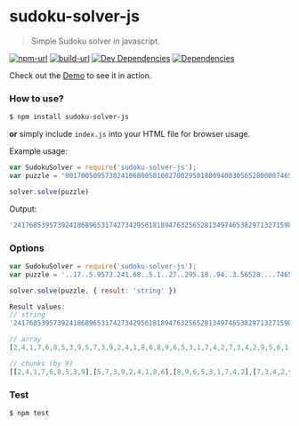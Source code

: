 # sudoku-solver-js

> Simple Sudoku solver in javascript.

[![npm-url][npm-url-svg]][npm-url]
[![build-url][build-url-svg]][build-url]
[![Dev Dependencies][dev-dependencies]][dev-dependencies-url]
[![Dependencies][dependencies]][dependencies-url]

Check out the [Demo](https://samirhodzic.github.io/sudoku-solver-js) to see it in action.

### How to use?

```bash
$ npm install sudoku-solver-js
```
**or** 
simply include `index.js` into your HTML file for browser usage.

Example usage:
```javascript
var SudokuSolver = require('sudoku-solver-js');
var puzzle = '001700509573024106800501002700295018009400305652800007465080071000159004908007053';

solver.solve(puzzle)
```
Output:
```javascript
'241768539573924186896531742734295618189476325652813497465382971327159864918647253'
```

### Options

```javascript
var SudokuSolver = require('sudoku-solver-js');
var puzzle = '..17..5.9573.241.68..5.1..27..295.18..94..3.56528....7465.8..71...159..49.8..7.53';

solver.solve(puzzle, { result: 'string' })

Result values: 
// string
'241768539573924186896531742734295618189476325652813497465382971327159864918647253'

// array
[2,4,1,7,6,8,5,3,9,5,7,3,9,2,4,1,8,6,8,9,6,5,3,1,7,4,2,7,3,4,2,9,5,6,1,8,1,8,9,4,7,6,3,2,5,6,5,2,8,1,3,4,9,7,4,6,5,3,8,2,9,7,1,3,2,7,1,5,9,8,6,4,9,1,8,6,4,7,2,5,3]

// chunks (by 9)
[[2,4,1,7,6,8,5,3,9],[5,7,3,9,2,4,1,8,6],[8,9,6,5,3,1,7,4,2],[7,3,4,2,9,5,6,1,8],[1,8,9,4,7,6,3,2,5],[6,5,2,8,1,3,4,9,7],[4,6,5,3,8,2,9,7,1],[3,2,7,1,5,9,8,6,4],[9,1,8,6,4,7,2,5,3]]
```
### Test

```bash
$ npm test
```

[build-url]: https://travis-ci.org/SamirHodzic/sudoku-solver-js
[build-url-svg]: https://travis-ci.org/SamirHodzic/sudoku-solver-js.svg?branch=master
[dependencies]: https://david-dm.org/samirhodzic/sudoku-solver-js.svg
[dependencies-url]: https://david-dm.org/samirhodzic/sudoku-solver-js
[dev-dependencies]: https://david-dm.org/samirhodzic/sudoku-solver-js/dev-status.svg
[dev-dependencies-url]: https://david-dm.org/samirhodzic/sudoku-solver-js?type=dev
[npm-url-svg]: https://img.shields.io/npm/v/sudoku-solver-js.svg
[npm-url]: https://www.npmjs.com/package/sudoku-solver-js
